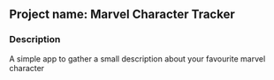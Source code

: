 ## Project name: Marvel Character Tracker

### Description

A simple app to gather a small description about your favourite marvel character
